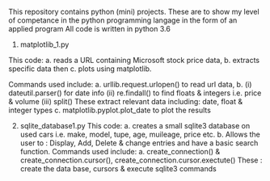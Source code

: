 This repository contains python (mini) projects. These are to show my level of competance in the python programming langage in the form of an applied program
All code is written in python 3.6

1. matplotlib_1.py

This code:
a. reads a URL containing Microsoft stock price data,
b. extracts specific data then
c. plots using matplotlib.

Commands used include:
a. urllib.request.urlopen() to read url data,
b. (i) dateutil.parser() for date info (ii) re.findall() to find floats & integers i.e. price & volume (iii) split()
These extract relevant data including: date, float & integer types
c. matplotlib.pyplot.plot_date to plot the results

2. sqlite_database1.py
This code:
a. creates a small sqlite3 database on used cars i.e. make, model, tupe, age, muileage, price etc.
b. Allows the user to : Display, Add, Delete & change entries and have a basic search function. 
Commands used include:
a. create_connection() & create_connection.cursor(), create_connection.cursor.exectute()
These : create the data base, cursors & execute sqlite3 commands 
